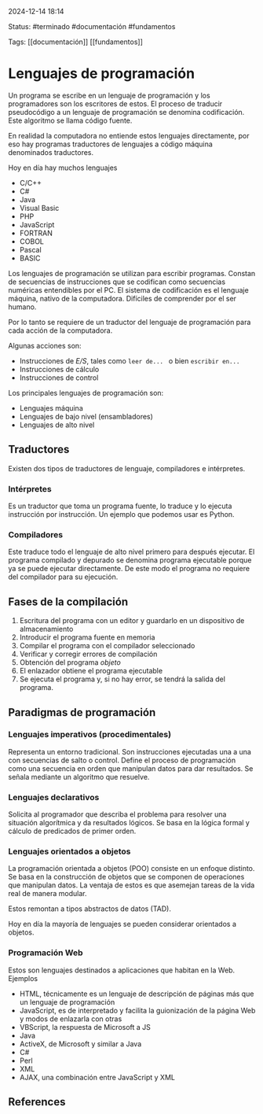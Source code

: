 
2024-12-14 18:14

Status: #terminado #documentación #fundamentos

Tags: [[documentación]] [[fundamentos]]
# Lenguajes de programación

Un programa se escribe en un lenguaje de programación y los programadores son los escritores de estos. El proceso de traducir pseudocódigo a un lenguaje de programación se denomina codificación. Este algoritmo se llama código fuente.

En realidad la computadora no entiende estos lenguajes directamente, por eso hay programas traductores de lenguajes a código máquina denominados traductores.

Hoy en día hay muchos lenguajes

- C/C++
- C#
- Java
- Visual Basic
- PHP
- JavaScript
- FORTRAN
- COBOL
- Pascal
- BASIC

Los lenguajes de programación se utilizan para escribir programas. Constan de secuencias de instrucciones que se codifican como secuencias numéricas entendibles por el PC. El sistema de codificación es el lenguaje máquina, nativo de la computadora. Difíciles de comprender por el ser humano.

Por lo tanto se requiere de un traductor del lenguaje de programación para cada acción de la computadora.

Algunas acciones son:

- Instrucciones de *E/S*, tales como ```leer de... ``` o bien ```escribir en...```
- Instrucciones de cálculo
- Instrucciones de control

Los principales lenguajes de programación son:

- Lenguajes máquina
- Lenguajes de bajo nivel (ensambladores)
- Lenguajes de alto nivel

## Traductores

Existen dos tipos de traductores de lenguaje, compiladores e intérpretes.

### Intérpretes

Es un traductor que toma un programa fuente, lo traduce y lo ejecuta instrucción por instrucción. Un ejemplo que podemos usar es Python.

### Compiladores

Este traduce todo el lenguaje de alto nivel primero para después ejecutar. El programa compilado y depurado se denomina programa ejecutable porque ya se puede ejecutar directamente. De este modo el programa no requiere del compilador para su ejecución.

## Fases de la compilación

1. Escritura del programa con un editor y guardarlo en un dispositivo de almacenamiento
2. Introducir el programa fuente en memoria
3. Compilar el programa con el compilador seleccionado
4. Verificar y corregir errores de compilación
5. Obtención del programa *objeto*
6. El enlazador obtiene el programa ejecutable
7. Se ejecuta el programa y, si no hay error, se tendrá la salida del programa.

## Paradigmas de programación

### Lenguajes imperativos (procedimentales)

Representa un entorno tradicional. Son instrucciones ejecutadas una a una con secuencias de salto o control. Define el proceso de programación como una secuencia en orden que manipulan datos para dar resultados. Se señala mediante un algoritmo que resuelve.

### Lenguajes declarativos

Solicita al programador que describa el problema para resolver una situación algorítmica y da resultados lógicos. Se basa en la lógica formal y cálculo de predicados de primer orden.

### Lenguajes orientados a objetos

La programación orientada a objetos (POO) consiste en un enfoque distinto. Se basa en la construcción de objetos que se componen de operaciones que manipulan datos. La ventaja de estos es que asemejan tareas de la vida real de manera modular.

Estos remontan a tipos abstractos de datos (TAD).

Hoy en día la mayoría de lenguajes se pueden considerar orientados a objetos.

### Programación Web

Estos son lenguajes destinados a aplicaciones que habitan en la Web. Ejemplos

- HTML, técnicamente es un lenguaje de descripción de páginas más que un lenguaje de programación
- JavaScript, es de interpretado y facilita la guionización de la página Web y modos de enlazarla con otras
- VBScript, la respuesta de Microsoft a JS
- Java
- ActiveX, de Microsoft y similar a Java
- C#
- Perl
- XML
- AJAX, una combinación entre JavaScript y XML
## References
